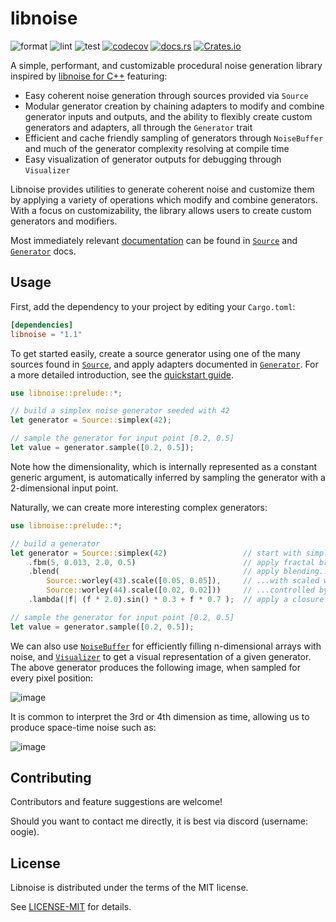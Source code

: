 # libnoise

![format](https://github.com/cookiephone/libnoise-rs/actions/workflows/format.yaml/badge.svg)
![lint](https://github.com/cookiephone/libnoise-rs/actions/workflows/lint.yaml/badge.svg)
![test](https://github.com/cookiephone/libnoise-rs/actions/workflows/test.yaml/badge.svg)
[![codecov](https://coveralls.io/repos/github/cookiephone/libnoise-rs/badge.svg?branch=master)](https://coveralls.io/github/cookiephone/libnoise-rs?branch=master)
[![docs.rs](https://img.shields.io/docsrs/libnoise)](https://docs.rs/libnoise)
[![Crates.io](https://img.shields.io/crates/v/libnoise)](https://crates.io/crates/libnoise)

A simple, performant, and customizable procedural noise generation library
inspired by [libnoise for C++](https://libnoise.sourceforge.net/) featuring:

-   Easy coherent noise generation through sources provided via `Source`
-   Modular generator creation by chaining adapters to modify and combine
    generator inputs and outputs, and the ability to flexibly create
    custom generators and adapters, all through the `Generator` trait
-   Efficient and cache friendly sampling of generators through
    `NoiseBuffer` and much of the generator complexity resolving at
    compile time
-   Easy visualization of generator outputs for debugging through
    `Visualizer`

Libnoise provides utilities to generate coherent noise and customize them
by applying a variety of operations which modify and combine generators.
With a focus on customizability, the library allows users to create custom
generators and modifiers.

Most immediately relevant [documentation](https://docs.rs/libnoise) can be found in
[`Source`](https://docs.rs/libnoise/latest/libnoise/struct.Source.html) and
[`Generator`](https://docs.rs/libnoise/latest/libnoise/trait.Generator.html) docs.

## Usage

First, add the dependency to your project by editing your `Cargo.toml`:
```toml
[dependencies]
libnoise = "1.1"
```

To get started easily, create a source generator using one of the many
sources found in [`Source`](https://docs.rs/libnoise/latest/libnoise/struct.Source.html),
and apply adapters documented in [`Generator`](https://docs.rs/libnoise/latest/libnoise/trait.Generator.html).
For a more detailed introduction, see the [quickstart guide](https://docs.rs/libnoise/latest/libnoise/).


```rs
use libnoise::prelude::*;

// build a simplex noise generator seeded with 42
let generator = Source::simplex(42);

// sample the generator for input point [0.2, 0.5]
let value = generator.sample([0.2, 0.5]);
```

Note how the dimensionality, which is internally represented as a constant
generic argument, is automatically inferred by sampling the generator with
a 2-dimensional input point.

Naturally, we can create more interesting complex generators:

```rs
use libnoise::prelude::*;

// build a generator
let generator = Source::simplex(42)                 // start with simplex noise
    .fbm(5, 0.013, 2.0, 0.5)                        // apply fractal brownian motion
    .blend(                                         // apply blending...
        Source::worley(43).scale([0.05, 0.05]),     // ...with scaled worley noise
        Source::worley(44).scale([0.02, 0.02]))     // ...controlled by other worley noise
    .lambda(|f| (f * 2.0).sin() * 0.3 + f * 0.7 );  // apply a closure to the noise

// sample the generator for input point [0.2, 0.5]
let value = generator.sample([0.2, 0.5]);
```

We can also use [`NoiseBuffer`](https://docs.rs/libnoise/latest/libnoise/struct.NoiseBuffer.html) for efficiently filling n-dimensional arrays
with noise, and [`Visualizer`](https://docs.rs/libnoise/latest/libnoise/struct.Visualizer.html) to get a visual representation of a given
generator. The above generator produces the following image, when sampled for
every pixel position:

![image](https://raw.githubusercontent.com/cookiephone/libnoise-rs/master/images/doc_image_000_f7049b4.png)

It is common to interpret the 3rd or 4th dimension as time, allowing us to
produce space-time noise such as:

![image](https://raw.githubusercontent.com/cookiephone/libnoise-rs/master/images/doc_image_001_f7049b4.gif)

## Contributing

Contributors and feature suggestions are welcome!

Should you want to contact me directly, it is best via discord (username: oogie).

## License

Libnoise is distributed under the terms of the MIT license.

See [LICENSE-MIT](LICENSE.md) for details.
